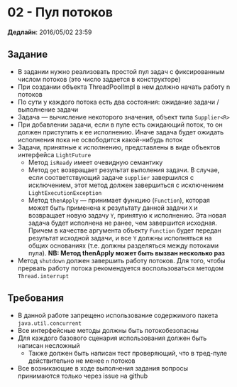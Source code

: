 # 02 - Пул потоков

**Дедлайн**: 2016/05/02 23:59

## Задание
* В задании нужно реализовать простой пул задач с фиксированным числом потоков
(это число задается в конструкторе)
* При создании объекта ThreadPoolImpl в нем должно начать работу n потоков
* По сути у каждого потока есть два состояния: ожидание задачи / выполнение
задачи
* Задача — вычисление некоторого значения, объект типа `Supplier<R>`
* При добавлении задачи, если в пуле есть ожидающий поток, то он
должен приступить к ее исполнению. Иначе задача будет ожидать исполнения пока не
освободится какой-нибудь поток
* Задачи, принятные к исполнению, представлены в виде объектов интерфейса
`LightFuture`
    * Метод `isReady` имеет очевидную семантику
    * Метод `get` возвращает результат выполения задачи. В случае, если
    соответствующий задаче `supplier` завершился с исключением, этот метод
    должен завершиться с исключением `LightExecutionException`
    * Метод `thenApply` — принимает функцию (`Function`), которая может быть
    применена к результату данной задачи `X` и возвращает новую задачу `Y`,
    принятую к исполнению. Эта новая задача будет исполнена не ранее, чем
    завершится исходная. Причем в качестве аргумента объекту `Function` будет
    передан результат исходной задачи, и все `Y` должны исполняться на общих
    основаниях (т.е. должны разделяться между потоками пула). **NB: Метод
    thenApply может быть вызван несколько раз**
* Метод `shutdown` должен завершить работу потоков. Для того, чтобы прервать
работу потока рекомендуется воспользоваться методом `Thread.interrupt`

## Требования
* В данной работе запрещено использование содержимого пакета `java.util.concurrent`
* Все интерфейсные методы должны быть потокобезопасны
* Для каждого базового сценария использования должен быть написан несложный
    * Также должен быть написан тест проверяющий, что в тред-пуле
    действительно не менее `n` потоков
* Все возникающие в ходе выполнения задания вопросы принимаются только через
issue на github
